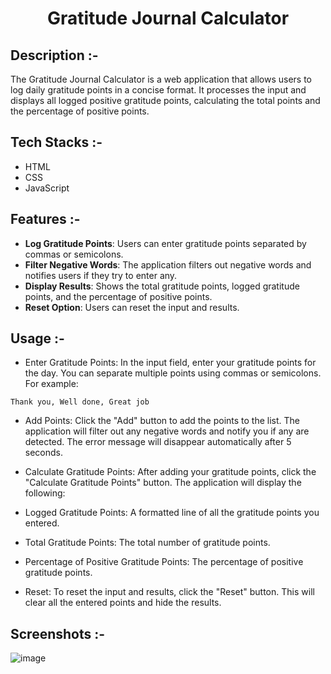 # <p align="center">Gratitude Journal Calculator</p>

## Description :-

The Gratitude Journal Calculator is a web application that allows users to log daily gratitude points in a concise format. It processes the input and displays all logged positive gratitude points, calculating the total points and the percentage of positive points.

## Tech Stacks :-

- HTML
- CSS
- JavaScript

## Features :-

- **Log Gratitude Points**: Users can enter gratitude points separated by commas or semicolons.
- **Filter Negative Words**: The application filters out negative words and notifies users if they try to enter any.
- **Display Results**: Shows the total gratitude points, logged gratitude points, and the percentage of positive points.
- **Reset Option**: Users can reset the input and results.

## Usage :-

- Enter Gratitude Points:
In the input field, enter your gratitude points for the day. You can separate multiple points using commas or semicolons. For example:

```
Thank you, Well done, Great job
```

- Add Points:
Click the "Add" button to add the points to the list. The application will filter out any negative words and notify you if any are detected. The error message will disappear automatically after 5 seconds.

- Calculate Gratitude Points:
After adding your gratitude points, click the "Calculate Gratitude Points" button. The application will display the following:

- Logged Gratitude Points: 
A formatted line of all the gratitude points you entered.

- Total Gratitude Points: 
The total number of gratitude points.

- Percentage of Positive Gratitude Points: 
The percentage of positive gratitude points.

- Reset:
To reset the input and results, click the "Reset" button. This will clear all the entered points and hide the results.

## Screenshots :-

![image](https://github.com/user-attachments/assets/fce3967a-6b52-497b-83d1-d720bd031aea)
